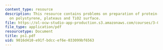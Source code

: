 ```yaml
---
content_type: resource
description: This resource contains problems on preparation of protein-resistant surfaces
  on polystyrene, plateaus and TiO2 surface.
file: https://ol-ocw-studio-app-production.s3.amazonaws.com/courses/3-051j-materials-for-biomedical-applications-spring-2006/9016d410e91fbdccef6e033099bf6563_ps1.pdf
file_type: application/pdf
resourcetype: Document
title: ps1.pdf
uid: 9016d410-e91f-bdcc-ef6e-033099bf6563
---
```


